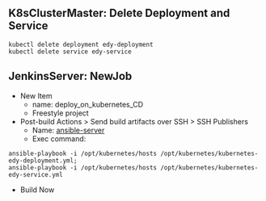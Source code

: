 ## K8sClusterMaster: Delete Deployment and Service
```
kubectl delete deployment edy-deployment
kubectl delete service edy-service
```

## JenkinsServer: NewJob
- New Item
	- name: deploy_on_kubernetes_CD
	- Freestyle project
- Post-build Actions > Send build artifacts over SSH > SSH Publishers
	- Name: [ansible-server](class9_Integrate-Ansible-with-Jenkins.md)
	- Exec command: 
```
ansible-playbook -i /opt/kubernetes/hosts /opt/kubernetes/kubernetes-edy-deployment.yml;
ansible-playbook -i /opt/kubernetes/hosts /opt/kubernetes/kubernetes-edy-service.yml
```
- Build Now